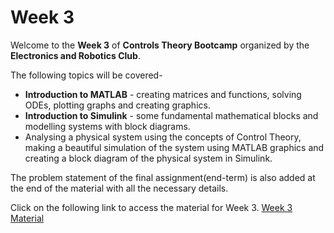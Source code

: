 # Week 3

Welcome to the **Week 3** of **Controls Theory Bootcamp** organized by the **Electronics and Robotics Club**.


The following topics will be covered-

*	**Introduction to MATLAB** - creating matrices and functions, solving ODEs, plotting graphs and creating graphics.
* **Introduction to Simulink** - some fundamental mathematical blocks and modelling systems with block diagrams.
* Analysing a physical system using the concepts of Control Theory, making a beautiful simulation of the system using MATLAB graphics
and creating a block diagram of the physical system in Simulink.

The problem statement of the final assignment(end-term) is also added at the end of the material with all the necessary details.

Click on the following link to access the material for Week 3.
[Week 3 Material](https://colab.research.google.com/drive/1cigUpOEQr2sHI_jhMxr8a2eYy2yTctC7#scrollTo=1560db16)



